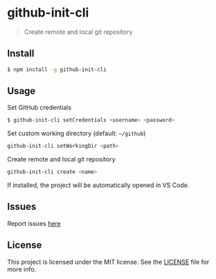 # github-init-cli

> Create remote and local git repository

## Install

```sh
$ npm install -g github-init-cli
```


## Usage

Set GitHub credentials

```sh
$ github-init-cli setCredentials <username> <password>
```

Set custom working directory (default: `~/github`)

```sh
github-init-cli setWorkingDir <path>
```

Create remote and local git repository

```sh
github-init-cli create <name>
```

If installed, the project will be automatically opened in VS Code.

## Issues

Report issues [here](https://github.com/nflaig/github-init-cli/issues)

## License

This project is licensed under the MIT license. See the [LICENSE](LICENSE) file for more info.